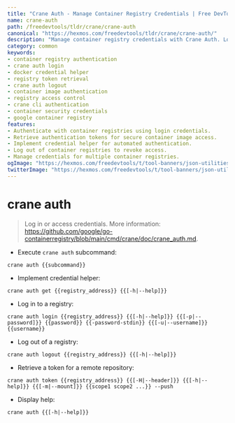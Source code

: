 ```yaml
---
title: "Crane Auth - Manage Container Registry Credentials | Free DevTools"
name: crane-auth
path: /freedevtools/tldr/crane/crane-auth
canonical: "https://hexmos.com/freedevtools/tldr/crane/crane-auth/"
description: "Manage container registry credentials with Crane Auth. Log in, log out, and retrieve tokens for secure container management. Free online tool, no registration required."
category: common
keywords:
- container registry authentication
- crane auth login
- docker credential helper
- registry token retrieval
- crane auth logout
- container image authentication
- registry access control
- crane cli authentication
- container security credentials
- google container registry
features:
- Authenticate with container registries using login credentials.
- Retrieve authentication tokens for secure container image access.
- Implement credential helper for automated authentication.
- Log out of container registries to revoke access.
- Manage credentials for multiple container registries.
ogImage: "https://hexmos.com/freedevtools/t/tool-banners/json-utilities-banner.png"
twitterImage: "https://hexmos.com/freedevtools/t/tool-banners/json-utilities-banner.png"
---
```


# crane auth

> Log in or access credentials.
> More information: <https://github.com/google/go-containerregistry/blob/main/cmd/crane/doc/crane_auth.md>.

- Execute `crane auth` subcommand:

`crane auth {{subcommand}}`

- Implement credential helper:

`crane auth get {{registry_address}} {{[-h|--help]}}`

- Log in to a registry:

`crane auth login {{registry_address}} {{[-h|--help]}} {{[-p|--password]}} {{password}} {{-password-stdin}} {{[-u|--username]}} {{username}}`

- Log out of a registry:

`crane auth logout {{registry_address}} {{[-h|--help]}}`

- Retrieve a token for a remote repository:

`crane auth token {{registry_address}} {{[-H|--header]}} {{[-h|--help]}} {{[-m|--mount]}} {{scope1 scope2 ...}} --push`

- Display help:

`crane auth {{[-h|--help]}}`
